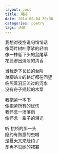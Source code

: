```yaml
---
layout: post
title: 期待
date: 2014-06-04 20:30
categories: poetry
tags: 诗歌
---
```


我想对夜空说句悄悄话  
像两片树叶摩挲的轻响  
像一株低下头的鼠尾草  
花蕊渗出淡淡的清香  

当我走下长长的台阶  
单脚站立的路灯都在回望  
临照着汩汩流过的河水  
没有舟子摇起的木浆  

我抱紧一本书  
像抱紧所有的忧伤  
我怀念一场落雨  
像怀念一辈子的泪光  

听  拱桥的那一头  
隐约有熟悉的虫唱  
是夏天又来赴约了  
却再不见她的裙裳  